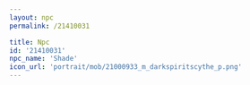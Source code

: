 ```yaml
---
layout: npc
permalink: /21410031

title: Npc
id: '21410031'
npc_name: 'Shade'
icon_url: 'portrait/mob/21000933_m_darkspiritscythe_p.png'
---
```


